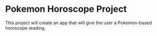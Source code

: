 # Pokemon Horoscope Project

This project will create an app that will give the user a Pokemon-based horoscope reading.